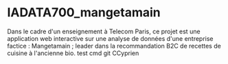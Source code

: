 # IADATA700_mangetamain
Dans le cadre d'un enseignement à Telecom Paris, ce projet est une application web interactive sur une analyse de données d'une entreprise factice : Mangetamain ; leader dans la recommandation B2C de recettes de cuisine à l'ancienne bio.
test cmd git CCyprien
